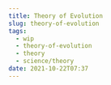 ```yaml
---
title: Theory of Evolution
slug: theory-of-evolution
tags:
  - wip
  - theory-of-evolution
  - theory
  - science/theory
date: 2021-10-22T07:37
---
```

